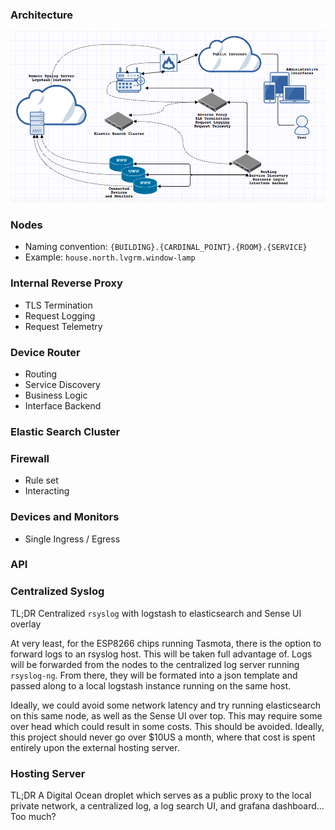 ### Architecture
![architecture](architecture.png)
### Nodes
- Naming convention: `{BUILDING}.{CARDINAL_POINT}.{ROOM}.{SERVICE}`
- Example: `house.north.lvgrm.window-lamp`

### Internal Reverse Proxy
- TLS Termination
- Request Logging
- Request Telemetry

### Device Router
- Routing
- Service Discovery
- Business Logic
- Interface Backend

### Elastic Search Cluster

### Firewall
- Rule set
- Interacting

### Devices and Monitors
- Single Ingress / Egress

### API

### Centralized Syslog
TL;DR Centralized `rsyslog` with logstash to elasticsearch and Sense UI overlay

At very least, for the ESP8266 chips running Tasmota, there is the option to
forward logs to an rsyslog host. This will be taken full advantage of. Logs will
be forwarded from the nodes to the centralized log server running `rsyslog-ng`.
From there, they will be formated into a json template and passed along to a
local logstash instance running on the same host.

Ideally, we could avoid some network latency and try running elasticsearch on
this same node, as well as the Sense UI over top. This may require some over
head which could result in some costs. This should be avoided. Ideally, this
project should never go over $10US a month, where that cost is spent entirely
upon the external hosting server.

### Hosting Server
TL;DR A Digital Ocean droplet which serves as a public proxy to the local private
network, a centralized log, a log search UI, and grafana dashboard... Too much?
